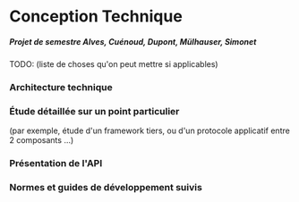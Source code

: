 # Conception Technique

##### Projet de semestre Alves, Cuénoud, Dupont, Mülhauser, Simonet



TODO: (liste de choses qu'on peut mettre si applicables)

### Architecture technique
### Étude détaillée sur un point particulier 

(par exemple, étude d'un framework tiers, ou d'un protocole applicatif entre 2 composants ...)

### Présentation de l'API
### Normes et guides de développement suivis

